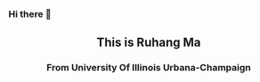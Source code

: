 ### Hi there 👋
<p align="center">
  <h2 align="center">
      This is Ruhang Ma
  </h2>
  <h3 align="center">
      From University Of Illinois Urbana-Champaign
  </h3>
</p>

<!--
**ruhang97/ruhang97** is a ✨ _special_ ✨ repository because its `README.md` (this file) appears on your GitHub profile.

Here are some ideas to get you started:

- 🔭 I’m currently working on ...
- 🌱 I’m currently learning ...
- 👯 I’m looking to collaborate on ...
- 🤔 I’m looking for help with ...
- 💬 Ask me about ...
- 📫 How to reach me: ...
- 😄 Pronouns: ...
- ⚡ Fun fact: ...
-->
